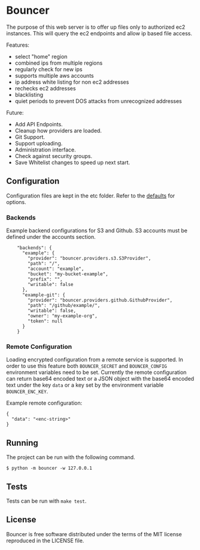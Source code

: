 # Bouncer

The purpose of this web server is to offer up files only to authorized ec2 instances. This will query the ec2 endpoints and allow ip based file access. 

Features:
* select "home" region
* combined ips from multiple regions
* regularly check for new ips
* supports multiple aws accounts
* ip address white listing for non ec2 addresses 
* rechecks ec2 addresses
* blacklisting
* quiet periods to prevent DOS attacks from unrecognized addresses

Future:
* Add API Endpoints.
* Cleanup how providers are loaded.
* Git Support.
* Support uploading.
* Administration interface.
* Check against security groups.
* Save Whitelist changes to speed up next start.

## Configuration

Configuration files are kept in the etc folder. Refer to the [defaults](etc/defaults.json) for options.

### Backends

Example backend configurations for S3 and Github. S3 accounts must be defined under the accounts section.

```
    "backends": {
      "example": {
        "provider": "bouncer.providers.s3.S3Provider",
        "path": "/",
        "account": "example",
        "bucket": "my-bucket-example",
        "prefix": "",
        "writable": false
      },
      "example-git": {
        "provider": "bouncer.providers.github.GithubProvider",
        "path": "/github/example/",
        "writable": false,
        "owner": "my-example-org",
        "token": null
      }
    }
```

### Remote Configuration

Loading encrypted configuration from a remote service is supported. In order to use this feature both `BOUNCER_SECRET` and `BOUNCER_CONFIG` environment variables need to be set. Currently the remote configuration can return base64 encoded text or a JSON object with the base64 encoded text under the key `data` or a key set by the environment variable `BOUNCER_ENC_KEY`.

Example remote configuration:

```
{
  "data": "<enc-string>"
}
```

## Running

The project can be run with the following command.

```
$ python -m bouncer -w 127.0.0.1
```

## Tests

Tests can be run with `make test`.

## License

Bouncer is free software distributed under the terms of the MIT license reproduced in the LICENSE file.

